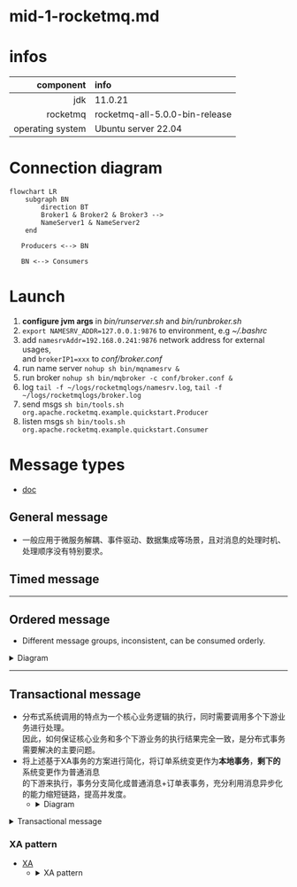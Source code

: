 # mid-1-rocketmq.md

# infos
| component         | info                           |
| ---:              | :---                           |
| jdk               | 11.0.21                        |
| rocketmq          | rocketmq-all-5.0.0-bin-release |
| operating system  | Ubuntu server 22.04            |


# Connection diagram

```mermaid
flowchart LR
    subgraph BN
        direction BT
        Broker1 & Broker2 & Broker3 -->
        NameServer1 & NameServer2
    end

   Producers <--> BN
   
   BN <--> Consumers
```

# Launch

1. **configure jvm args** in *bin/runserver.sh* and *bin/runbroker.sh*
2. `export NAMESRV_ADDR=127.0.0.1:9876` to environment, e.g *~/.bashrc*
3. add `namesrvAddr=192.168.0.241:9876` network address for external usages,   
   and `brokerIP1=xxx` to *conf/broker.conf*
4. run name server `nohup sh bin/mqnamesrv &`
5. run broker `nohup sh bin/mqbroker -c conf/broker.conf &`
6. log `tail -f ~/logs/rocketmqlogs/namesrv.log`, `tail -f ~/logs/rocketmqlogs/broker.log`
7. send msgs `sh bin/tools.sh org.apache.rocketmq.example.quickstart.Producer`
8. listen msgs `sh bin/tools.sh org.apache.rocketmq.example.quickstart.Consumer`

# Message types

- [doc](https://rocketmq.apache.org/zh/docs/featureBehavior/01normalmessage)

## General message 

- 一般应用于微服务解耦、事件驱动、数据集成等场景，且对消息的处理时机、处理顺序没有特别要求。

## Timed message 

---

## Ordered message

- Different message groups, inconsistent, can be consumed orderly.

<details>
<summary>Diagram</summary>

- ![inconsistent](https://rocketmq.apache.org/zh/assets/images/fifomessagegroup-aad0a1b7e64089075db956c0eca0cbf4.png) 

</details>

---

## Transactional message 

- 分布式系统调用的特点为一个核心业务逻辑的执行，同时需要调用多个下游业务进行处理。  
  因此，如何保证核心业务和多个下游业务的执行结果完全一致，是分布式事务需要解决的主要问题。
- 将上述基于XA事务的方案进行简化，将订单系统变更作为**本地事务**，**剩下的**系统变更作为普通消息  
  的下游来执行，事务分支简化成普通消息+订单表事务，充分利用消息异步化的能力缩短链路，提高并发度。 
  - <details>
    <summary>Diagram</summary>
    
    ![Diagram](https://rocketmq.apache.org/zh/assets/images/transwithnormal-f7d951385520fc18aea8d85f0cd86c27.png)
    
    </details>

<details>
<summary>Transactional message</summary>

- ![Diagram](https://rocketmq.apache.org/zh/assets/images/transflow-0b07236d124ddb814aeaf5f6b5f3f72c.png)

</details>

### XA pattern

- [XA](https://dtm.pub/practice/xa.html)
  - <details>
    <summary>XA pattern</summary>

    ![Diagram](https://dtm.pub/assets/xa_normal.5a0ce600.jpg)


    ![Diagram](https://dtm.pub/assets/xa_rollback.dccc3558.jpg)
    </details>
